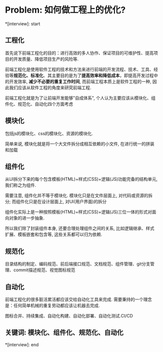 # Problem: 如何做工程上的优化?

*[interview]: start

## 工程化
首先说下前端工程化的目的：进行高效的多人协作、保证项目的可维护性、提高项目的开发质量、降低项目生产的风险等.

前端工程化是使用软件工程的技术和方法来进行前端的开发流程、技术、工具、经验等**规范化、标准化**、其主要目的是为了**提高效率和降低成本**，即提高开发过程中的开发效率, **减少不必要的重复工作时间**, 而前端工程本质上是软件工程的一种, 因此我们应该从软件工程的角度来研究前端工程.

前端工程化就是为了让前端开发能够"自成体系", 个人认为主要应该从模块化、组件化、规范化、自动化四个方面考虑

## 模块化
包括js的模块化、css的模块化、资源的模块化.

简单来说, 模块化就是将一个大文件拆分成相互依赖的小文件, 在进行统一的拼装和加载

## 组件化
从UI拆分下来的每个包含模板(HTML)+样式(CSS)+逻辑(JS)功能完备的结构单元, 我们称之为组件.

需要注意, 组件化并不等于模块化. 模块化只是在文件层面上, 对代码或资源的拆分; 而组件化只是在设计层面上, 对UI(用户界面)的拆分

组件化实际上是一种按照模板(HTML)+样式(CSS)+逻辑(JS)三位一体的形式对面向对象的进一步抽象.

所以我们除了封装组件本身, 还要合理处理组件之间的关系, 比如逻辑继承、样式扩展、模板嵌套和包含等, 这些关系都可以归为依赖.

## 规范化
目录结构的制定、编码规范、前后端接口规范、文档规范、组件管理、git分支管理、commit描述规范、视觉图标规范

## 自动化
前端工程化的很多脏活累活都应该交给自动化工具来完成. 需要秉持的一个理念是：任何简单机械的重复劳动都应该让机器去完成.

图标合并、持续集成、自动化构建、自动化部署、自动化测试.CI/CD

## 关键词: 模块化、组件化、规范化、自动化
*[interview]: end
